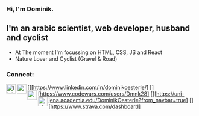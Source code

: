 ### Hi, I'm Dominik.

## I'm an arabic scientist, web developer, husband and cyclist
- At The moment I'm focussing on HTML, CSS, JS and React
- Nature Lover and Cyclist (Gravel & Road)

### Connect:
[<img align="left" alt="linkedin-account" width="25px" src="https://cdn.jsdelivr.net/npm/simple-icons@3.13.0/icons/linkedin.svg"/>][https://www.linkedin.com/in/dominikoesterle/]
[<img align="left" alt="codewars-account" width="25px" src="https://cdn.jsdelivr.net/npm/simple-icons@3.13.0/icons/codewars.svg"/>][https://www.codewars.com/users/Dmnk28]
[<img align="left" alt="academia-account" width="25px" src="https://cdn.jsdelivr.net/npm/simple-icons@3.13.0/icons/academia.svg"/>][https://uni-jena.academia.edu/DominikOesterle?from_navbar=true]
[<img align="left" alt="strava-account" width="25px" src="https://cdn.jsdelivr.net/npm/simple-icons@3.13.0/icons/strava.svg"/>][https://www.strava.com/dashboard]